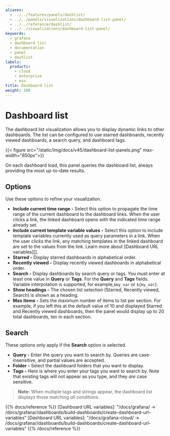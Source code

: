 ```yaml
---
aliases:
  - ../../features/panels/dashlist/
  - ../../panels/visualizations/dashboard-list-panel/
  - ../../reference/dashlist/
  - ../../visualizations/dashboard-list-panel/
keywords:
  - grafana
  - dashboard list
  - documentation
  - panel
  - dashlist
labels:
  products:
    - cloud
    - enterprise
    - oss
title: Dashboard list
weight: 100
---
```


# Dashboard list

The dashboard list visualization allows you to display dynamic links to other dashboards. The list can be configured to use starred dashboards, recently viewed dashboards, a search query, and dashboard tags.

{{< figure src="/static/img/docs/v45/dashboard-list-panels.png" max-width="850px">}}

On each dashboard load, this panel queries the dashboard list, always providing the most up-to-date results.

## Options

Use these options to refine your visualization.

- **Include current time range -** Select this option to propagate the time range of the current dashboard to the dashboard links. When the user clicks a link, the linked dashboard opens with the indicated time range already set.
- **Include current template variable values -** Select this option to include template variables currently used as query parameters in a link. When the user clicks the link, any matching templates in the linked dashboard are set to the values from the link. Learn more about [Dashboard URL variables][].
- **Starred -** Display starred dashboards in alphabetical order.
- **Recently viewed -** Display recently viewed dashboards in alphabetical order.
- **Search -** Display dashboards by search query or tags. You must enter at least one value in **Query** or **Tags**. For the **Query** and **Tags** fields. Variable interpolation is supported, for example,`$my_var` or `${my_var}`.
- **Show headings -** The chosen list selection (Starred, Recently viewed, Search) is shown as a heading.
- **Max items -** Sets the maximum number of items to list per section. For example, if you left this at the default value of 10 and displayed Starred and Recently viewed dashboards, then the panel would display up to 20 total dashboards, ten in each section.

## Search

These options only apply if the **Search** option is selected.

- **Query -** Enter the query you want to search by. Queries are case-insensitive, and partial values are accepted.
- **Folder -** Select the dashboard folders that you want to display.
- **Tags -** Here is where you enter your tags you want to search by. Note that existing tags will not appear as you type, and they _are_ case sensitive.

> **Note:** When multiple tags and strings appear, the dashboard list displays those matching _all_ conditions.

{{% docs/reference %}}
[Dashboard URL variables]: "/docs/grafana/ -> /docs/grafana/<GRAFANA VERSION>/dashboards/build-dashboards/create-dashboard-url-variables"
[Dashboard URL variables]: "/docs/grafana-cloud/ -> /docs/grafana/<GRAFANA VERSION>/dashboards/build-dashboards/create-dashboard-url-variables"
{{% /docs/reference %}}
